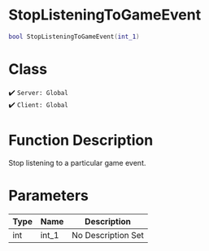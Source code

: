 # StopListeningToGameEvent
```lua
bool StopListeningToGameEvent(int_1)
```
# Class
✔️ `Server: Global`  
✔️ `Client: Global`  

# Function Description
Stop listening to a particular game event.
# Parameters
Type|Name|Description
--|--|--
int|int_1|No Description Set
